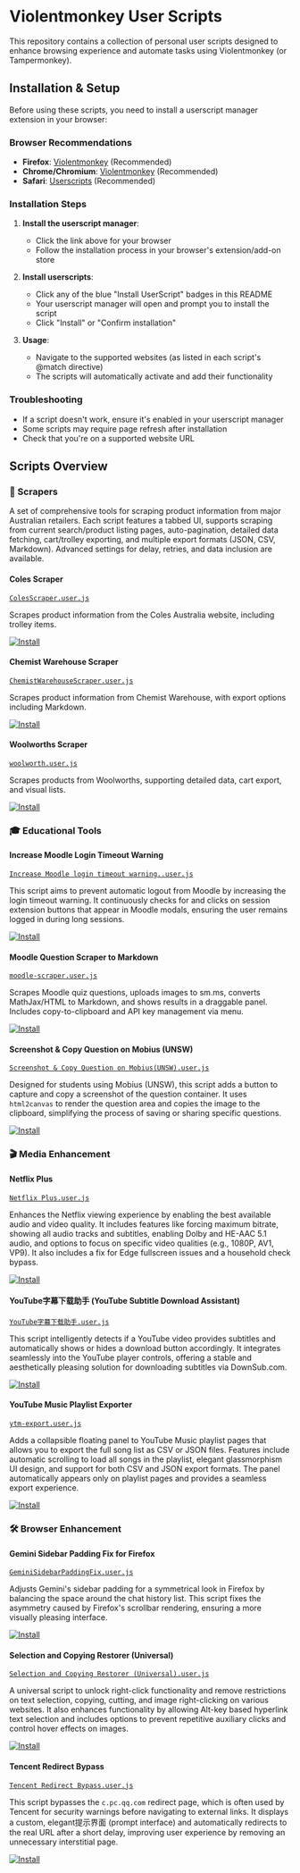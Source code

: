 # Violentmonkey User Scripts

This repository contains a collection of personal user scripts designed to enhance browsing experience and automate tasks using Violentmonkey (or Tampermonkey).

## Installation & Setup

Before using these scripts, you need to install a userscript manager extension in your browser:

### Browser Recommendations

- **Firefox**: [Violentmonkey](https://addons.mozilla.org/en-US/firefox/addon/violentmonkey/) (Recommended)
- **Chrome/Chromium**: [Violentmonkey](https://chrome.google.com/webstore/detail/violentmonkey/jinjaccalgkegednnccohejagnlnfdag) (Recommended)
- **Safari**: [Userscripts](https://apps.apple.com/us/app/userscripts/id1463298887) (Recommended)

### Installation Steps

1. **Install the userscript manager**:
   - Click the link above for your browser
   - Follow the installation process in your browser's extension/add-on store

2. **Install userscripts**:
   - Click any of the blue "Install UserScript" badges in this README
   - Your userscript manager will open and prompt you to install the script
   - Click "Install" or "Confirm installation"

3. **Usage**:
   - Navigate to the supported websites (as listed in each script's @match directive)
   - The scripts will automatically activate and add their functionality

### Troubleshooting

- If a script doesn't work, ensure it's enabled in your userscript manager
- Some scripts may require page refresh after installation
- Check that you're on a supported website URL

## Scripts Overview

### 🛒 Scrapers

A set of comprehensive tools for scraping product information from major Australian retailers. Each script features a tabbed UI, supports scraping from current search/product listing pages, auto-pagination, detailed data fetching, cart/trolley exporting, and multiple export formats (JSON, CSV, Markdown). Advanced settings for delay, retries, and data inclusion are available.

#### Coles Scraper
[`ColesScraper.user.js`](violentmonkey/ColesScraper.user.js)

Scrapes product information from the Coles Australia website, including trolley items.

[![Install](https://img.shields.io/badge/Install-UserScript-blue?style=for-the-badge)](https://cdn.jsdelivr.net/gh/first-storm/browser_scripts@master/violentmonkey/ColesScraper.user.js)

#### Chemist Warehouse Scraper
[`ChemistWarehouseScraper.user.js`](violentmonkey/ChemistWarehouseScraper.user.js)

Scrapes product information from Chemist Warehouse, with export options including Markdown.

[![Install](https://img.shields.io/badge/Install-UserScript-blue?style=for-the-badge)](https://cdn.jsdelivr.net/gh/first-storm/browser_scripts@master/violentmonkey/ChemistWarehouseScraper.user.js)

#### Woolworths Scraper
[`woolworth.user.js`](violentmonkey/woolworth.user.js)

Scrapes products from Woolworths, supporting detailed data, cart export, and visual lists.

[![Install](https://img.shields.io/badge/Install-UserScript-blue?style=for-the-badge)](https://cdn.jsdelivr.net/gh/first-storm/browser_scripts@master/violentmonkey/woolworth.user.js)

### 🎓 Educational Tools

#### Increase Moodle Login Timeout Warning
[`Increase Moodle login timeout warning..user.js`](violentmonkey/Increase%20Moodle%20login%20timeout%20warning..user.js)

This script aims to prevent automatic logout from Moodle by increasing the login timeout warning. It continuously checks for and clicks on session extension buttons that appear in Moodle modals, ensuring the user remains logged in during long sessions.

[![Install](https://img.shields.io/badge/Install-UserScript-blue?style=for-the-badge)](https://cdn.jsdelivr.net/gh/first-storm/browser_scripts@master/violentmonkey/Increase%20Moodle%20login%20timeout%20warning..user.js)

#### Moodle Question Scraper to Markdown
[`moodle-scraper.user.js`](violentmonkey/moodle-scraper.user.js)

Scrapes Moodle quiz questions, uploads images to sm.ms, converts MathJax/HTML to Markdown, and shows results in a draggable panel. Includes copy-to-clipboard and API key management via menu.

[![Install](https://img.shields.io/badge/Install-UserScript-blue?style=for-the-badge)](https://cdn.jsdelivr.net/gh/first-storm/browser_scripts@master/violentmonkey/moodle-scraper.user.js)

#### Screenshot & Copy Question on Mobius (UNSW)
[`Screenshot & Copy Question on Mobius(UNSW).user.js`](violentmonkey/Screenshot%20&%20Copy%20Question%20on%20Mobius(UNSW).user.js)

Designed for students using Mobius (UNSW), this script adds a button to capture and copy a screenshot of the question container. It uses `html2canvas` to render the question area and copies the image to the clipboard, simplifying the process of saving or sharing specific questions.

[![Install](https://img.shields.io/badge/Install-UserScript-blue?style=for-the-badge)](https://cdn.jsdelivr.net/gh/first-storm/browser_scripts@master/violentmonkey/Screenshot%20%26%20Copy%20Question%20on%20Mobius(UNSW).user.js)

### 🎬 Media Enhancement

#### Netflix Plus
[`Netflix Plus.user.js`](violentmonkey/Netflix%20Plus.user.js)

Enhances the Netflix viewing experience by enabling the best available audio and video quality. It includes features like forcing maximum bitrate, showing all audio tracks and subtitles, enabling Dolby and HE-AAC 5.1 audio, and options to focus on specific video qualities (e.g., 1080P, AV1, VP9). It also includes a fix for Edge fullscreen issues and a household check bypass.

[![Install](https://img.shields.io/badge/Install-UserScript-blue?style=for-the-badge)](https://cdn.jsdelivr.net/gh/first-storm/browser_scripts@master/violentmonkey/Netflix%20Plus.user.js)

#### YouTube字幕下载助手 (YouTube Subtitle Download Assistant)
[`YouTube字幕下载助手.user.js`](violentmonkey/YouTube字幕下载助手.user.js)

This script intelligently detects if a YouTube video provides subtitles and automatically shows or hides a download button accordingly. It integrates seamlessly into the YouTube player controls, offering a stable and aesthetically pleasing solution for downloading subtitles via DownSub.com.

[![Install](https://img.shields.io/badge/Install-UserScript-blue?style=for-the-badge)](https://cdn.jsdelivr.net/gh/first-storm/browser_scripts@master/violentmonkey/YouTube字幕下载助手.user.js)

#### YouTube Music Playlist Exporter
[`ytm-export.user.js`](violentmonkey/ytm-export.user.js)

Adds a collapsible floating panel to YouTube Music playlist pages that allows you to export the full song list as CSV or JSON files. Features include automatic scrolling to load all songs in the playlist, elegant glassmorphism UI design, and support for both CSV and JSON export formats. The panel automatically appears only on playlist pages and provides a seamless export experience.

[![Install](https://img.shields.io/badge/Install-UserScript-blue?style=for-the-badge)](https://cdn.jsdelivr.net/gh/first-storm/browser_scripts@master/violentmonkey/ytm-export.user.js)

### 🛠️ Browser Enhancement

#### Gemini Sidebar Padding Fix for Firefox
[`GeminiSidebarPaddingFix.user.js`](violentmonkey/GeminiSidebarPaddingFix.user.js)

Adjusts Gemini's sidebar padding for a symmetrical look in Firefox by balancing the space around the chat history list. This script fixes the asymmetry caused by Firefox's scrollbar rendering, ensuring a more visually pleasing interface.

[![Install](https://img.shields.io/badge/Install-UserScript-blue?style=for-the-badge)](https://cdn.jsdelivr.net/gh/first-storm/browser_scripts@master/violentmonkey/GeminiSidebarPaddingFix.user.js)

#### Selection and Copying Restorer (Universal)
[`Selection and Copying Restorer (Universal).user.js`](violentmonkey/Selection%20and%20Copying%20Restorer%20(Universal).user.js)

A universal script to unlock right-click functionality and remove restrictions on text selection, copying, cutting, and image right-clicking on various websites. It also enhances functionality by allowing Alt-key based hyperlink text selection and includes options to prevent repetitive auxiliary clicks and control hover effects on images.

[![Install](https://img.shields.io/badge/Install-UserScript-blue?style=for-the-badge)](https://cdn.jsdelivr.net/gh/first-storm/browser_scripts@master/violentmonkey/Selection%20and%20Copying%20Restorer%20(Universal).user.js)

#### Tencent Redirect Bypass
[`Tencent Redirect Bypass.user.js`](violentmonkey/Tencent%20Redirect%20Bypass.user.js)

This script bypasses the `c.pc.qq.com` redirect page, which is often used by Tencent for security warnings before navigating to external links. It displays a custom, elegant提示界面 (prompt interface) and automatically redirects to the real URL after a short delay, improving user experience by removing an unnecessary interstitial page.

[![Install](https://img.shields.io/badge/Install-UserScript-blue?style=for-the-badge)](https://cdn.jsdelivr.net/gh/first-storm/browser_scripts@master/violentmonkey/Tencent%20Redirect%20Bypass.user.js)
